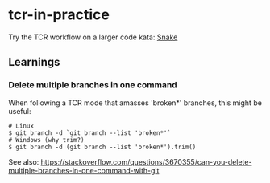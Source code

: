# tcr-in-practice

Try the TCR workflow on a larger code kata: [Snake](https://en.wikipedia.org/wiki/Snake_(video_game))


## Learnings

### Delete multiple branches in one command

When following a TCR mode that amasses 'broken*' branches, this might be useful:

```
# Linux
$ git branch -d `git branch --list 'broken*'`
# Windows (why trim?)
$ git branch -d (git branch --list 'broken*').trim()
```

See also: https://stackoverflow.com/questions/3670355/can-you-delete-multiple-branches-in-one-command-with-git